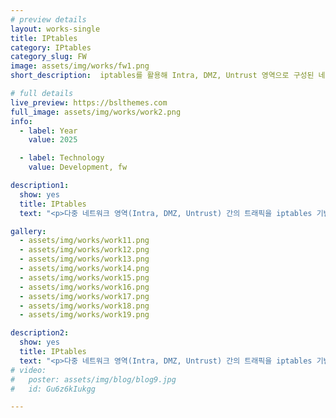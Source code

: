```yaml
---
# preview details
layout: works-single
title: IPtables
category: IPtables 
category_slug: FW
image: assets/img/works/fw1.png
short_description:  iptables를 활용해 Intra, DMZ, Untrust 영역으로 구성된 네트워크 환경에서 다양한 보안 정책(기본 DROP 설정, 상태기반 정책, 특정 서비스 접근 허용 등)을 스크립트로 구현하여 트래픽을 제어하는 방화벽 시스템 구축 프로젝트를 설명한 자료입니다.

# full details
live_preview: https://bslthemes.com
full_image: assets/img/works/work2.png
info:
  - label: Year
    value: 2025

  - label: Technology
    value: Development, fw

description1:
  show: yes
  title: IPtables
  text: "<p>다중 네트워크 영역(Intra, DMZ, Untrust) 간의 트래픽을 iptables 기반 방화벽 정책으로 제어함으로써, 불필요한 접근을 차단하고 필요한 통신만을 허용하는 보안 시스템을 구현하여 이 프로젝트는 기본 정책을 모두 DROP으로 설정하여 최소 권한 원칙을 적용하고, 상태 기반 정책으로 정상적인 응답 트래픽만 허용하며, SSH·HTTP·DNS 등 특정 서비스에 대해 지정된 IP나 영역만 접근할 수 있도록 제어하고, 이러한 방화벽 정책을 쉘 스크립트로 자동화하여 관리 효율성을 높이며, 실제 네트워크 구성과 정책 설정을 통해 방화벽의 동작 원리와 보안 적용 방법을 실습을 통해 체득하는 것을 목표로 한다.</p>"

gallery:
  - assets/img/works/work11.png
  - assets/img/works/work12.png
  - assets/img/works/work13.png
  - assets/img/works/work14.png
  - assets/img/works/work15.png
  - assets/img/works/work16.png
  - assets/img/works/work17.png
  - assets/img/works/work18.png
  - assets/img/works/work19.png

description2:
  show: yes
  title: IPtables
  text: "<p>다중 네트워크 영역(Intra, DMZ, Untrust) 간의 트래픽을 iptables 기반 방화벽 정책으로 제어함으로써, 불필요한 접근을 차단하고 필요한 통신만을 허용하는 보안 시스템을 구현하여 이 프로젝트는 기본 정책을 모두 DROP으로 설정하여 최소 권한 원칙을 적용하고, 상태 기반 정책으로 정상적인 응답 트래픽만 허용하며, SSH·HTTP·DNS 등 특정 서비스에 대해 지정된 IP나 영역만 접근할 수 있도록 제어하고, 이러한 방화벽 정책을 쉘 스크립트로 자동화하여 관리 효율성을 높이며, 실제 네트워크 구성과 정책 설정을 통해 방화벽의 동작 원리와 보안 적용 방법을 실습을 통해 체득하는 것을 목표로 한다.</p>"
# video:
#   poster: assets/img/blog/blog9.jpg
#   id: Gu6z6kIukgg

---
```

